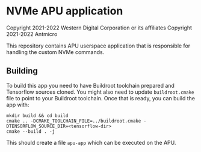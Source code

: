 NVMe APU application
====================

Copyright 2021-2022 Western Digital Corporation or its affiliates
Copyright 2021-2022 Antmicro

This repository contains APU userspace application that is responsible for handling the custom NVMe commands.

Building
--------

To build this app you need to have Buildroot toolchain prepared and Tensorflow sources cloned.
You might also need to update `buildroot.cmake` file to point to your Buildroot toolchain.
Once that is ready, you can build the app with:

    mkdir build && cd build
    cmake .. -DCMAKE_TOOLCHAIN_FILE=../buildroot.cmake -DTENSORFLOW_SOURCE_DIR=<tensorflow-dir>
    cmake --build . -j

This should create a file `apu-app` which can be executed on the APU.
